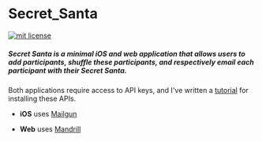 # Secret_Santa

<a href="https://opensource.org/licenses/MIT"><img src="https://img.shields.io/badge/mit-license-brightgreen.svg" alt="mit license"></a>

##### Secret Santa is a minimal iOS and web application that allows users to add participants, shuffle these participants, and respectively email each participant with their *Secret Santa*.

Both applications require access to API keys, and I've written a [tutorial](http://kaira.one/2016/03/01/Mandrill-And-Mailgun-API/) for installing these APIs.

* <strong>iOS</strong> uses [Mailgun](https://www.mailgun.com/)

* <strong>Web</strong> uses [Mandrill](http://mandrill.com/?_ga=1.64018799.1797680672.1458339292)
